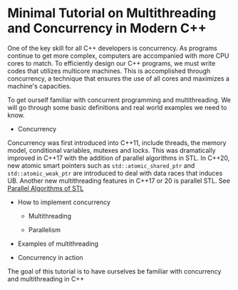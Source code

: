 # Minimal Tutorial on Multithreading and Concurrency in Modern C++

One of the key skill for all C++ developers is concurrency. As programs continue to get more complex, 
computers are accompanied with more CPU cores to match. To efficiently design our C++ programs, we must 
write codes that utilizes multicore machines. This is accomplished through concurrency, a technique that ensures
the use of all cores and maximizes a machine's capacities.

To get ourself familiar with concurrent programming and multithreading. We will go through some basic definitions
and real world examples we need to know.

* Concurrency

Concurrency was first introduced into C++11, include threads, the memory model, conditional variables, 
mutexes and locks. This was dramatically improved in C++17 with the addition of parallel algorithms in STL. 
In C++20, new atomic smart pointers such as `std::atomic_shared_ptr` and `std::atomic_weak_ptr` are introduced to 
deal with data races that induces UB. Another new multithreading features in C++17 or 20 is parallel STL. See
[Parallel Algorithms of STL](https://www.modernescpp.com/index.php/parallel-algorithm-of-the-standard-template-library)

* How to implement concurrency

  * Multithreading
  
  * Parallelism

* Examples of multithreading

* Concurrency in action

The goal of this tutorial is to have ourselves be familiar with concurrency and multithreading in C++